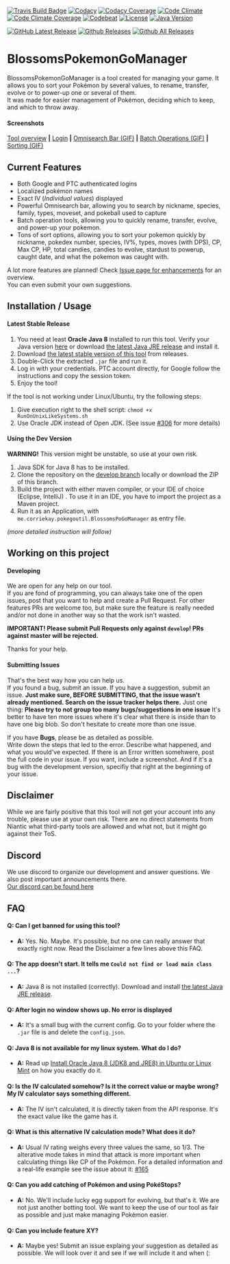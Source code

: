 [![Travis Build Badge](https://img.shields.io/travis/Wolfsblvt/BlossomsPokemonGoManager.svg)](https://travis-ci.org/Wolfsblvt/BlossomsPokemonGoManager)
[![Codacy](https://img.shields.io/codacy/grade/14b05062286f448fb5b59708c4936e42.svg)](https://www.codacy.com/app/wolfsblvt/BlossomsPokemonGoManager?utm_source=github.com&amp;utm_medium=referral&amp;utm_content=Wolfsblvt/BlossomsPokemonGoManager&amp;utm_campaign=Badge_Grade)
[![Codacy Coverage](https://img.shields.io/codacy/coverage/14b05062286f448fb5b59708c4936e42.svg)](https://www.codacy.com/app/wolfsblvt/BlossomsPokemonGoManager?utm_source=github.com&amp;utm_medium=referral&amp;utm_content=Wolfsblvt/BlossomsPokemonGoManager&amp;utm_campaign=Badge_Grade)
[![Code Climate](https://img.shields.io/codeclimate/github/Wolfsblvt/BlossomsPokemonGoManager.svg)](https://codeclimate.com/github/Wolfsblvt/BlossomsPokemonGoManager)
[![Code Climate Coverage](https://img.shields.io/codeclimate/coverage/github/Wolfsblvt/BlossomsPokemonGoManager.svg)](https://codeclimate.com/github/Wolfsblvt/BlossomsPokemonGoManager/coverage)
[![Codebeat](https://codebeat.co/badges/6d02b875-b4c1-4ec5-8c59-53715dc40751)](https://codebeat.co/projects/github-com-wolfsblvt-blossomspokemongomanager)
[![License](https://img.shields.io/badge/License-CC%20BY--NC--SA%204.0-blue.svg)](https://creativecommons.org/licenses/by-nc-sa/4.0/)
[![Java Version](https://img.shields.io/badge/Java-JRE%208-red.svg)](https://www.java.com/download/)

[![GitHub Latest Release](https://img.shields.io/github/release/Wolfsblvt/BlossomsPokemonGoManager.svg)](https://github.com/Wolfsblvt/BlossomsPokemonGoManager/releases/latest)
[![Github Releases](https://img.shields.io/github/downloads/Wolfsblvt/BlossomsPokemonGoManager/latest/total.svg)](https://github.com/Wolfsblvt/BlossomsPokemonGoManager/releases/latest)
[![Github All Releases](https://img.shields.io/github/downloads/Wolfsblvt/BlossomsPokemonGoManager/total.svg)](https://github.com/Wolfsblvt/BlossomsPokemonGoManager/releases)



# BlossomsPokemonGoManager
BlossomsPokemonGoManager is a tool created for managing your game. It allows you to sort your Pokémon by several values, to rename, transfer, evolve or to power-up one or several of them.  
It was made for easier management of Pokémon, deciding which to keep, and which to throw away.

#### Screenshots
[Tool overview](http://i.imgur.com/SM1Y3Sf.png) **|** [Login](http://i.imgur.com/3UNq3I8.png) **|** [Omnisearch Bar (GIF)](http://i.imgur.com/kW72gxB.gif) **|** [Batch Operations (GIF)](http://i.imgur.com/4H12TJM.gif) **|** [Sorting (GIF)](http://i.imgur.com/1c9rMIi.gif)

## Current Features
- Both Google and PTC authenticated logins
- Localized pokémon names
- Exact IV (*Individual values*) displayed
- Powerful Omnisearch bar, allowing you to search by nickname, species, family, types, moveset, and pokeball used to capture
- Batch operation tools, allowing you to quickly rename, transfer, evolve, and power-up your pokemon.
- Tons of sort options, allowing you to sort your pokemon quickly by nickname, pokedex number, species, IV%, types, moves (with DPS), CP, Max CP, HP, total candies, candies to evolve, stardust to powerup, caught date, and what the pokemon was caught with.

A lot more features are planned! Check [Issue page for enhancements](/../../issues?q=is%3Aissue+is%3Aopen+label%3Aenhancement) for an overview.  
You can even submit your own suggestions.

## Installation / Usage
#### **Latest Stable Release**
1. You need at least **Oracle Java 8** installed to run this tool. Verify your Java version [here](https://www.java.com/verify/) or download [the latest Java JRE release](https://www.java.com/download/) and install it.
2. Download [the latest stable version of this tool](/../../releases) from releases.
3. Double-Click the extracted `.jar` file and run it.
4. Log in with your credentials. PTC account directly, for Google follow the instructions and copy the session token.
5. Enjoy the tool!

If the tool is not working under Linux/Ubuntu, try the following steps:

1. Give execution right to the shell script: `chmod +x RunOnUnixLikeSystems.sh`
2. Use Oracle JDK instead of Open JDK. (See issue [#306](/../../issues/306) for more details)

#### **Using the Dev Version**
**WARNING!** This version might be unstable, so use at your own risk.

1. Java SDK for Java 8 has to be installed.
2. Clone the repository on the [develop branch](/../../tree/develop) locally or download the ZIP of this branch.
3. Build the project with either maven compiler, or your IDE of choice (Eclipse, IntelliJ)  .
To use it in an IDE, you have to import the project as a Maven project.
4. Run it as an Application, with `me.corriekay.pokegoutil.BlossomsPoGoManager` as entry file.

*(more detailed instruction will follow)*

## Working on this project
#### Developing
We are open for any help on our tool.  
If you are fond of programming, you can always take one of the open issues, post that you want to help and create a Pull Request. For other features PRs are welcome too, but make sure the feature is really needed and/or not done in another way so that the work isn't wasted.

**IMPORTANT! Please submit Pull Requests only against `develop`! PRs against master will be rejected.**

Thanks for your help.

#### Submitting Issues
That's the best way how you can help us.  
If you found a bug, submit an issue. If you have a suggestion, submit an issue. **Just make sure, BEFORE SUBMITTING, that the issue wasn't already mentioned. Search on the issue tracker helps there.**
Just one thing: **Please try to not group too many bugs/suggestions in one issue** It's better to have ten more issues where it's clear what there is inside than to have one big blob. So don't hesitate to create more than one issue.

If you have **Bugs**, please be as detailed as possible.  
Write down the steps that led to the error. Describe what happened, and what you would've expected. If there is an Error written somehwere, post the full code in your issue. If you want, include a screenshot. And if it's a bug with the development version, specifiy that right at the beginning of your issue.

## Disclaimer
While we are fairly positive that this tool will not get your account into any trouble, please use at your own risk. There are no direct statements from Niantic what third-party tools are allowed and what not, but it might go against their ToS.

## Discord
We use discord to organize our development and answer questions. We also post important announcements there.  
[Our discord can be found here](https://discord.gg/APceUzU)

## FAQ

#### Q: Can I get banned for using this tool?
- **A:** Yes. No. Maybe. It's possible, but no one can really answer that exactly right now. Read the Disclaimer a few lines above this FAQ.

#### Q: The app doesn't start. It tells me `Could not find or load main class ...`?
- **A:** Java 8 is not installed (correctly). Download and install [the latest Java JRE release](https://www.java.com/download/).

#### Q: After login no window shows up. No error is displayed
- **A:** It's a small bug with the current config. Go to your folder where the `.jar` file is and delete the `config.json`.

#### Q: Java 8 is not available for my linux system. What do I do?
- **A:** Read up [Install Oracle Java 8 (JDK8 and JRE8) in Ubuntu or Linux Mint](http://www.webupd8.org/2012/09/install-oracle-java-8-in-ubuntu-via-ppa.html) on how you exactly do it.

#### Q: Is the IV calculated somehow? Is it the correct value or maybe wrong? My IV calculator says something different.
- **A:** The IV isn't calculated, it is directly taken from the API response. It's the exact value like the game has it.

#### Q: What is this alternative IV calculation mode? What does it do?
- **A:** Usual IV rating weighs every three values the same, so 1/3. The alterative mode takes in mind that attack is more important when calculating things like CP of the Pokémon. For a detailed information and a real-life example see the issue about it: [#165](/../../issues/165)

#### Q: Can you add catching of Pokémon and using PokéStops?
- **A:** No. We'll include lucky egg support for evolving, but that's it. We are not just another botting tool. We want to keep the use of our tool as fair as possible and just make managing Pokémon easier.

#### Q: Can you include feature XY?
- **A:** Maybe yes! Submit an issue explaing your suggestion as detailed as possible. We will look over it and see if we will include it and when (:
